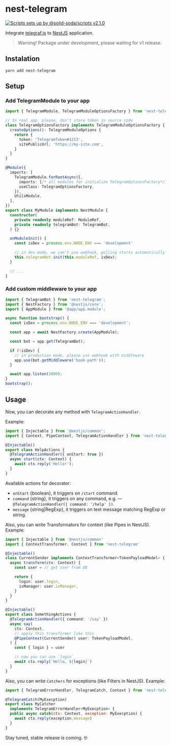 # nest-telegram

[![Scripts sets up by @solid-soda/scripts v2.1.0](https://img.shields.io/static/v1?label=@solid-soda/scripts&message=2.1.0&color=75ddf4)](https://github.com/solid-soda/scripts)

Integrate [telegraf.js](https://telegraf.js.org/) to [NestJS](https://nestjs.com/) application.

> Warning! Package under development, please waiting for v1 release.

## Instalation

`yarn add nest-telegram`

## Setup

### Add TelegramModule to your app

```ts
import { TelegramModule, TelegramModuleOptionsFactory } from 'nest-telegram'

// In real app, please, don't store token in source code
class TelegramOptionsFactory implements TelegramModuleOptionsFactory {
  createOptions(): TelegramModuleOptions {
    return {
      token: 'TelegramToken#1213',
      sitePublicUrl: 'https://my-site.com',
    }
  }
}

@Module({
  imports: [
    TelegramModule.forRootAsync({,
      imports: [/* all modules for initialize TelegramOptionsFactory*/]
      useClass: TelegramOptionsFactory,
    }),
    UtilsModule,
  ],
})
export class MyModule implements NestModule {
  constructor(
    private readonly moduleRef: ModuleRef,
    private readonly telegramBot: TelegramBot,
  ) {}

  onModuleInit() {
    const isDev = process.env.NODE_ENV === 'development'

    // in dev mode, we can't use webhook, polling starts automatically
    this.telegramBot.init(this.moduleRef, isDev);
  }

  // ...
}
```

### Add custom middleware to your app

```ts
import { TelegramBot } from 'nest-telegram';
import { NestFactory } from '@nestjs/core';
import { AppModule } from '@app/app.module';

async function bootstrap() {
  const isDev = process.env.NODE_ENV === 'development';

  const app = await NestFactory.create(AppModule);

  const bot = app.get(TelegramBot);

  if (!isDev) {
    // in production mode, please use webhook with middleware
    app.use(bot.getMiddleware('hook-path'));
  }

  await app.listen(3000);
}
bootstrap();
```

## Usage

Now, you can decorate any method with `TelegramActionHandler`.

Example:

```ts
import { Injectable } from '@nestjs/common';
import { Context, PipeContext, TelegramActionHandler } from 'nest-telegram';

@Injectable()
export class HelpActions {
  @TelegramActionHandler({ onStart: true })
  async start(ctx: Context) {
    await ctx.reply('Hello!');
  }
}
```

Available actions for decorator:

- `onStart` {boolean}, it triggers on `/start` command.
- `command` {string}, it triggers on any command, e.g. — `@TelegramActionHandler({ command: '/help' })`.
- `message` {string|RegExp}, it triggers on text message matching RegExp or string.

Also, you can write Transformators for context (like Pipes in NestJS). Example:

```ts
import { Injectable } from '@nestjs/common'
import { ContextTransformer, Context } from 'nest-telegram'

@Injectable()
class CurrentSender implements ContextTransformer<TokenPayloadModel> {
  async transform(ctx: Context) {
    const user = // get user from DB

    return {
      login: user.login,
      isManager: user.isManager,
    }
  }
}

@Injectable()
export class SomethingActions {
  @TelegramActionHandler({ command: '/say' })
  async say(
    ctx: Context,
    // apply this transformer like this
    @PipeContext(CurrentSender) user: TokenPayloadModel,
  ) {
    const { login } = user

    // now you can use `login`
    await ctx.reply(`Hello, ${login}`)
  }
}
```

Also, you can write `Catchers` for exceptions (like Filters in NestJS). Example:

```js
import { TelegramErrorHandler, TelegramCatch, Context } from 'nest-telegram'

@TelegramCatch(MyExecption)
export class MyCatcher
  implements TelegramErrorHandler<MyExecption> {
  public async catch(ctx: Context, exception: MyExecption) {
    await ctx.reply(exception.message)
  }
}
```

Stay tuned, stable release is coming. 🤓
